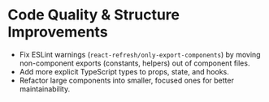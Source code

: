 # Code Quality & Structure Improvements

- Fix ESLint warnings (`react-refresh/only-export-components`) by moving non-component exports (constants, helpers) out of component files.
- Add more explicit TypeScript types to props, state, and hooks.
- Refactor large components into smaller, focused ones for better maintainability.
